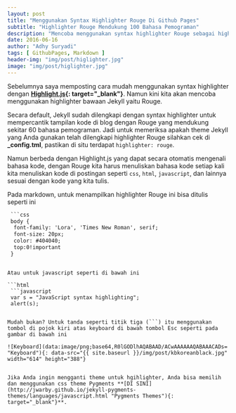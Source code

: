 ```yaml
---
layout: post
title: "Menggunakan Syntax Highlighter Rouge Di Github Pages"
subtitle: "Highlighter Rouge Mendukung 100 Bahasa Pemograman"
description: "Mencoba menggunakan syntax highlighter Rouge sebagai highlighter bawaan Jekyll."
date: 2016-06-16
author: "Adhy Suryadi"
tags: [ GithubPages, Markdown ]
header-img: "img/post/higlighter.jpg"
image: "img/post/higlighter.jpg"
---
```


Sebelumnya saya memposting cara mudah menggunakan syntax highlighter dengan **[Highlight.js](http://adhysuryadi.xyz/memasang-highlight-di-github-pages/ "Highlight.js"){: target="_blank"}**. Namun kini kita akan mencoba menggunakan highlighter bawaan Jekyll yaitu Rouge.

Secara default, Jekyll sudah dilengkapi dengan syntax highlighter untuk mempercantik tampilan kode di blog dengan Rouge yang mendukung sekitar 60 bahasa pemograman. Jadi untuk memeriksa apakah theme Jekyll yang Anda gunakan telah dilengkapi highlighter Rouge silahkan cek di **_config.tml**, pastikan di situ terdapat `highlighter: rouge`.

Namun berbeda dengan Highlight.js yang dapat secara otomatis mengenali bahasa kode, dengan Rouge kita harus menuliskan bahasa kode setiap kali kita menuliskan kode di postingan seperti `css`, `html`, `javascript`, dan lainnya sesuai dengan kode yang kita tulis.

Pada markdown, untuk menampilkan highlighter Rouge ini bisa ditulis seperti ini

```html
 ```css
 body {
  font-family: 'Lora', 'Times New Roman', serif;
  font-size: 20px;
  color: #404040;
  top:0!important
 }
 ```
```

Atau untuk javascript seperti di bawah ini

```html
 ```javascript
 var s = "JavaScript syntax highlighting";
 alert(s);
 ```
```

Mudah bukan? Untuk tanda seperti titik tiga (```) itu menggunakan tombol di pojok kiri atas keyboard di bawah tombol Esc seperti pada gambar di bawah ini

![Keyboard](data:image/png;base64,R0lGODlhAQABAAD/ACwAAAAAAQABAAACADs= "Keyboard"){: data-src="{{ site.baseurl }}/img/post/kbkoreanblack.jpg" width="614" height="388"}


Jika Anda ingin mengganti theme untuk hgihlighter, Anda bisa memilih dan menggunakan css theme Pygments **[DI SINI](http://jwarby.github.io/jekyll-pygments-themes/languages/javascript.html "Pygments Themes"){: target="_blank"}**.
